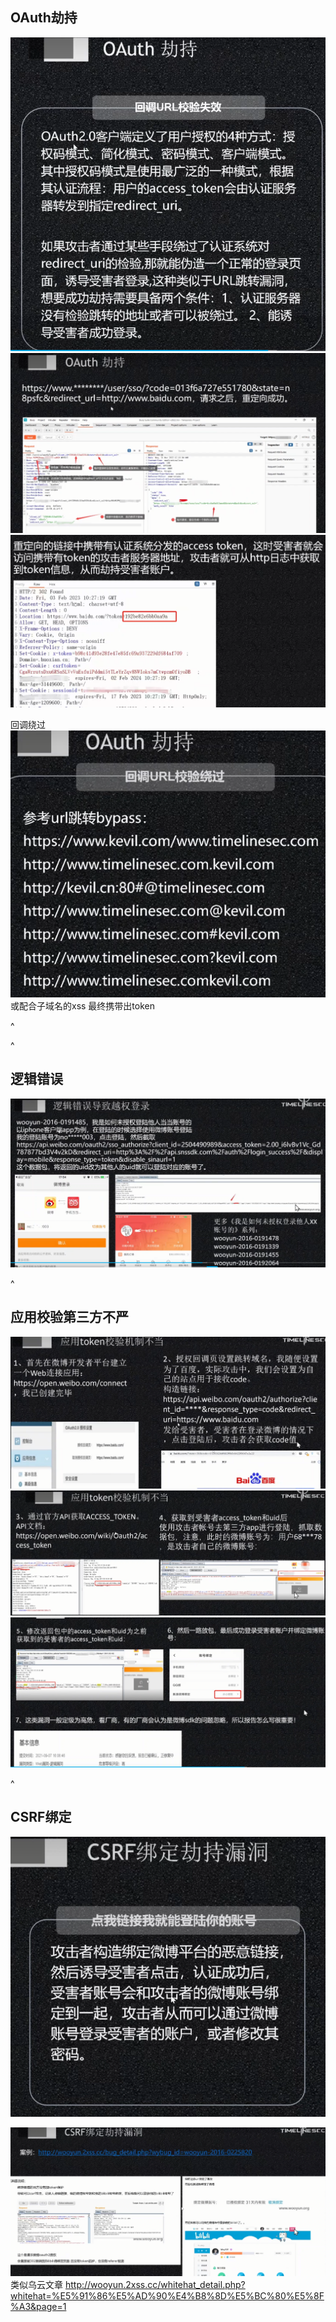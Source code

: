 ## **OAuth劫持**
![](.topwrite/assets/image_1743847485498.png)
![](.topwrite/assets/image_1743848023776.png)
![](.topwrite/assets/image_1743848131238.png)

回调绕过
![](.topwrite/assets/image_1743848281610.png)
或配合子域名的xss
最终携带出token







^


^
## **逻辑错误**
![](.topwrite/assets/image_1743849861206.png)

^
## **应用校验第三方不严**

![](.topwrite/assets/image_1743850514173.png)
![](.topwrite/assets/image_1743850570807.png)
![](.topwrite/assets/image_1743850644155.png)


^
## **CSRF绑定**
![](.topwrite/assets/image_1743850791968.png)

![](.topwrite/assets/image_1743850903606.png)
类似乌云文章
<http://wooyun.2xss.cc/whitehat_detail.php?whitehat=%E5%91%86%E5%AD%90%E4%B8%8D%E5%BC%80%E5%8F%A3&page=1>